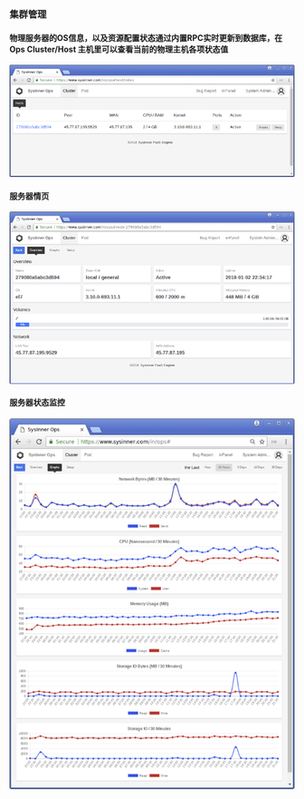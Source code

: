 ### 集群管理

#### 物理服务器的OS信息，以及资源配置状态通过内置RPC实时更新到数据库，在 Ops Cluster/Host 主机里可以查看当前的物理主机各项状态值

![pod-stats](assets/ops-host-list.png)


#### 服务器情页

![pod-stats](assets/ops-host-entry.png)


#### 服务器状态监控

![pod-stats](assets/ops-host-stats.png)

